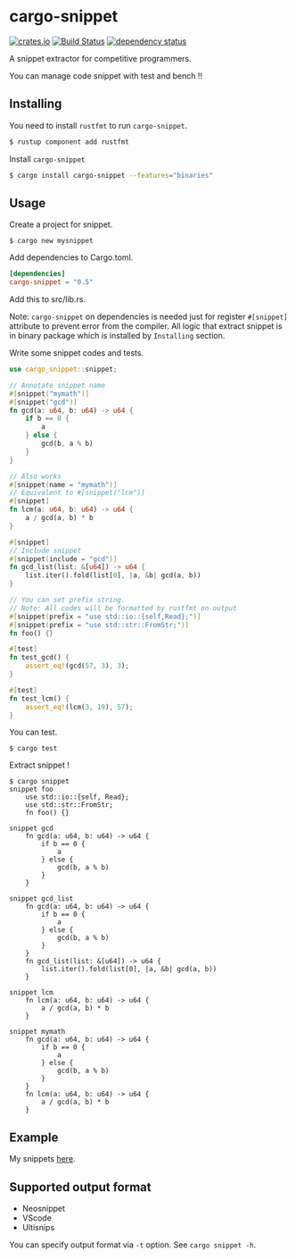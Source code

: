 # cargo-snippet

[![crates.io](https://img.shields.io/crates/v/cargo-snippet.svg)](https://crates.io/crates/cargo-snippet)
[![Build Status](https://travis-ci.org/hatoo/cargo-snippet.svg?branch=master)](https://travis-ci.org/hatoo/cargo-snippet)
[![dependency status](https://deps.rs/repo/github/hatoo/cargo-snippet/status.svg)](https://deps.rs/repo/github/hatoo/cargo-snippet)

A snippet extractor for competitive programmers.

You can manage code snippet with test and bench !!

## Installing

You need to install `rustfmt` to run `cargo-snippet`.

```bash
$ rustup component add rustfmt
```

Install `cargo-snippet`

```bash
$ cargo install cargo-snippet --features="binaries"
```

## Usage

Create a project for snippet.

```
$ cargo new mysnippet
```

Add dependencies to Cargo.toml.

```toml
[dependencies]
cargo-snippet = "0.5"
```

Add this to src/lib.rs.

Note: `cargo-snippet` on dependencies is needed just for register `#[snippet]` attribute to prevent error from the compiler.
All logic that extract snippet is in binary package which is installed by `Installing` section.

Write some snippet codes and tests.

```rust
use cargo_snippet::snippet;

// Annotate snippet name
#[snippet("mymath")]
#[snippet("gcd")]
fn gcd(a: u64, b: u64) -> u64 {
    if b == 0 {
        a
    } else {
        gcd(b, a % b)
    }
}

// Also works
#[snippet(name = "mymath")]
// Equivalent to #[snippet("lcm")]
#[snippet]
fn lcm(a: u64, b: u64) -> u64 {
    a / gcd(a, b) * b
}

#[snippet]
// Include snippet
#[snippet(include = "gcd")]
fn gcd_list(list: &[u64]) -> u64 {
    list.iter().fold(list[0], |a, &b| gcd(a, b))
}

// You can set prefix string.
// Note: All codes will be formatted by rustfmt on output
#[snippet(prefix = "use std::io::{self,Read};")]
#[snippet(prefix = "use std::str::FromStr;")]
fn foo() {}

#[test]
fn test_gcd() {
    assert_eq!(gcd(57, 3), 3);
}

#[test]
fn test_lcm() {
    assert_eq!(lcm(3, 19), 57);
}
```

You can test.

```
$ cargo test
```

Extract snippet !

```
$ cargo snippet
snippet foo
    use std::io::{self, Read};
    use std::str::FromStr;
    fn foo() {}

snippet gcd
    fn gcd(a: u64, b: u64) -> u64 {
        if b == 0 {
            a
        } else {
            gcd(b, a % b)
        }
    }

snippet gcd_list
    fn gcd(a: u64, b: u64) -> u64 {
        if b == 0 {
            a
        } else {
            gcd(b, a % b)
        }
    }
    fn gcd_list(list: &[u64]) -> u64 {
        list.iter().fold(list[0], |a, &b| gcd(a, b))
    }

snippet lcm
    fn lcm(a: u64, b: u64) -> u64 {
        a / gcd(a, b) * b
    }

snippet mymath
    fn gcd(a: u64, b: u64) -> u64 {
        if b == 0 {
            a
        } else {
            gcd(b, a % b)
        }
    }
    fn lcm(a: u64, b: u64) -> u64 {
        a / gcd(a, b) * b
    }

```

## Example

My snippets [here](https://github.com/hatoo/competitive-rust-snippets.git).

## Supported output format

* Neosnippet
* VScode
* Ultisnips

You can specify output format via `-t` option.
See `cargo snippet -h`.